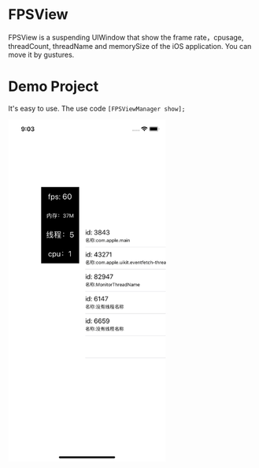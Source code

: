 # FPSView
FPSView is a suspending UIWindow that show  the frame rate，cpusage, threadCount, threadName and memorySize  of the iOS application. You can move it by gustures.

# Demo Project
It's  easy to use.
The use code  `[FPSViewManager show];`

<img src="https://github.com/fengjiankang/FPSView/blob/master/ScreenShoots/screenshoot.png?raw=true" width="320"><br/>
